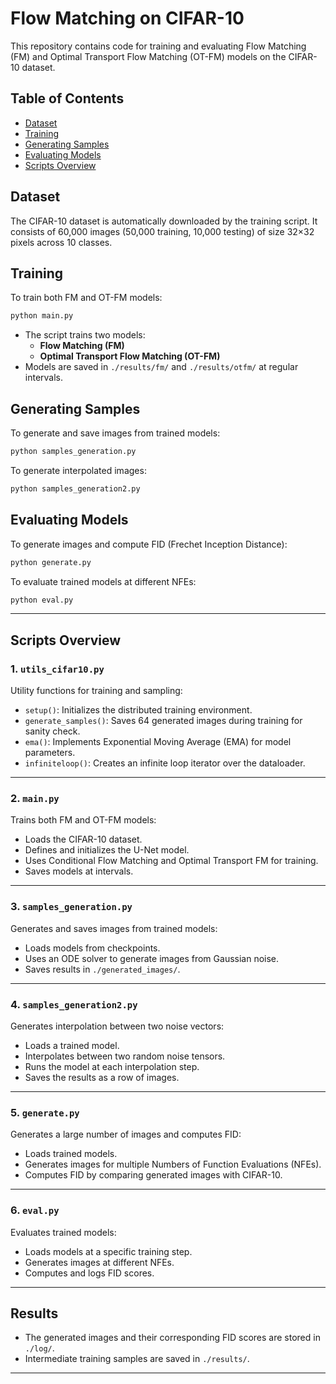 # Flow Matching on CIFAR-10

This repository contains code for training and evaluating Flow Matching (FM) and Optimal Transport Flow Matching (OT-FM) models on the CIFAR-10 dataset.

## Table of Contents

- [Dataset](#dataset)
- [Training](#training)
- [Generating Samples](#generating-samples)
- [Evaluating Models](#evaluating-models)
- [Scripts Overview](#scripts-overview)

## Dataset

The CIFAR-10 dataset is automatically downloaded by the training script. It consists of 60,000 images (50,000 training, 10,000 testing) of size 32×32 pixels across 10 classes.

## Training

To train both FM and OT-FM models:

```bash
python main.py
```

- The script trains two models:
  - **Flow Matching (FM)**
  - **Optimal Transport Flow Matching (OT-FM)**
- Models are saved in `./results/fm/` and `./results/otfm/` at regular intervals.

## Generating Samples

To generate and save images from trained models:

```bash
python samples_generation.py
```

To generate interpolated images:

```bash
python samples_generation2.py
```

## Evaluating Models

To generate images and compute FID (Frechet Inception Distance):

```bash
python generate.py
```

To evaluate trained models at different NFEs:

```bash
python eval.py
```

---

## Scripts Overview

### **1. `utils_cifar10.py`**
Utility functions for training and sampling:
- `setup()`: Initializes the distributed training environment.
- `generate_samples()`: Saves 64 generated images during training for sanity check.
- `ema()`: Implements Exponential Moving Average (EMA) for model parameters.
- `infiniteloop()`: Creates an infinite loop iterator over the dataloader.

---

### **2. `main.py`**
Trains both FM and OT-FM models:
- Loads the CIFAR-10 dataset.
- Defines and initializes the U-Net model.
- Uses Conditional Flow Matching and Optimal Transport FM for training.
- Saves models at intervals.

---

### **3. `samples_generation.py`**
Generates and saves images from trained models:
- Loads models from checkpoints.
- Uses an ODE solver to generate images from Gaussian noise.
- Saves results in `./generated_images/`.

---

### **4. `samples_generation2.py`**
Generates interpolation between two noise vectors:
- Loads a trained model.
- Interpolates between two random noise tensors.
- Runs the model at each interpolation step.
- Saves the results as a row of images.

---

### **5. `generate.py`**
Generates a large number of images and computes FID:
- Loads trained models.
- Generates images for multiple Numbers of Function Evaluations (NFEs).
- Computes FID by comparing generated images with CIFAR-10.

---

### **6. `eval.py`**
Evaluates trained models:
- Loads models at a specific training step.
- Generates images at different NFEs.
- Computes and logs FID scores.

---

## Results

- The generated images and their corresponding FID scores are stored in `./log/`.
- Intermediate training samples are saved in `./results/`.

---
